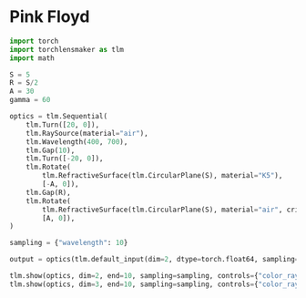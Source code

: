 # Pink Floyd


```python
import torch
import torchlensmaker as tlm
import math

S = 5
R = S/2
A = 30
gamma = 60

optics = tlm.Sequential(
    tlm.Turn([20, 0]),
    tlm.RaySource(material="air"),
    tlm.Wavelength(400, 700),
    tlm.Gap(10),
    tlm.Turn([-20, 0]),
    tlm.Rotate(
        tlm.RefractiveSurface(tlm.CircularPlane(S), material="K5"),
        [-A, 0]),
    tlm.Gap(R),
    tlm.Rotate(
        tlm.RefractiveSurface(tlm.CircularPlane(S), material="air", critical_angle="clamp"),
        [A, 0]),
)

sampling = {"wavelength": 10}

output = optics(tlm.default_input(dim=2, dtype=torch.float64, sampling=sampling))

tlm.show(optics, dim=2, end=10, sampling=sampling, controls={"color_rays": "wavelength"})
tlm.show(optics, dim=3, end=10, sampling=sampling, controls={"color_rays": "wavelength"})
```


<TLMViewer src="./pink_floyd_files/pink_floyd_0.json?url" />



<TLMViewer src="./pink_floyd_files/pink_floyd_1.json?url" />


